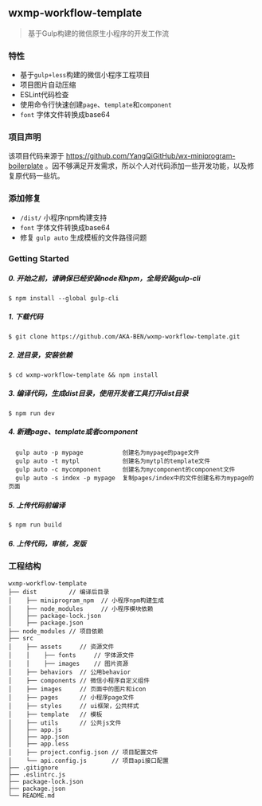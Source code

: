 ## wxmp-workflow-template
>基于Gulp构建的微信原生小程序的开发工作流

### 特性

+ 基于`gulp+less`构建的微信小程序工程项目
+ 项目图片自动压缩
+ ESLint代码检查
+ 使用命令行快速创建`page`、`template`和`component`
+ `font` 字体文件转换成base64

### 项目声明

该项目代码来源于 https://github.com/YangQiGitHub/wx-miniprogram-boilerplate 。因不够满足开发需求，所以个人对代码添加一些开发功能，以及修复原代码一些坑。

### 添加修复

+ `/dist/` 小程序npm构建支持
+ `font` 字体文件转换成base64
+ 修复 `gulp auto` 生成模板的文件路径问题

### Getting Started

##### 0. 开始之前，请确保已经安装node和npm，全局安装gulp-cli
```
$ npm install --global gulp-cli
```
##### 1. 下载代码
```
$ git clone https://github.com/AKA-BEN/wxmp-workflow-template.git
```
##### 2. 进目录，安装依赖
```
$ cd wxmp-workflow-template && npm install
```
##### 3. 编译代码，生成dist目录，使用开发者工具打开dist目录
```
$ npm run dev
```
##### 4. 新建page、template或者component
```
  gulp auto -p mypage           创建名为mypage的page文件
  gulp auto -t mytpl            创建名为mytpl的template文件
  gulp auto -c mycomponent      创建名为mycomponent的component文件
  gulp auto -s index -p mypage  复制pages/index中的文件创建名称为mypage的页面
```
##### 5. 上传代码前编译
```
$ npm run build
```
##### 6. 上传代码，审核，发版

### 工程结构
```
wxmp-workflow-template
├── dist         // 编译后目录
│    ├── miniprogram_npm  // 小程序npm构建生成
│    ├── node_modules     // 小程序模块依赖
│    ├── package-lock.json
│    ├── package.json
├── node_modules // 项目依赖
├── src 
│    ├── assets     // 资源文件
│    │    ├── fonts     // 字体源文件
│    │    ├── images    // 图片资源
│    ├── behaviors  // 公用behavior
│    ├── components // 微信小程序自定义组件
│    ├── images     // 页面中的图片和icon
│    ├── pages      // 小程序page文件
│    ├── styles     // ui框架，公共样式
│    ├── template   // 模板
│    ├── utils      // 公共js文件
│    ├── app.js
│    ├── app.json
│    ├── app.less
│    ├── project.config.json // 项目配置文件
│    └── api.config.js       // 项目api接口配置
├── .gitignore
├── .eslintrc.js
├── package-lock.json
├── package.json
└── README.md

```
